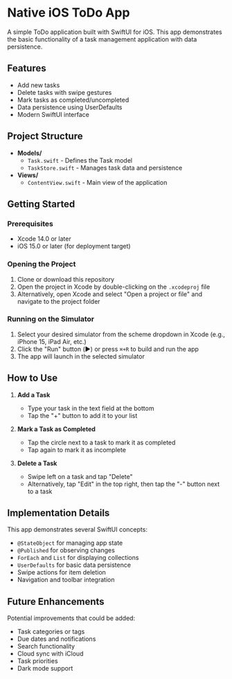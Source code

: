 # Native iOS ToDo App

A simple ToDo application built with SwiftUI for iOS. This app demonstrates the basic functionality of a task management application with data persistence.

## Features

- Add new tasks
- Delete tasks with swipe gestures
- Mark tasks as completed/uncompleted
- Data persistence using UserDefaults
- Modern SwiftUI interface

## Project Structure

- **Models/**
  - `Task.swift` - Defines the Task model
  - `TaskStore.swift` - Manages task data and persistence
- **Views/**
  - `ContentView.swift` - Main view of the application

## Getting Started

### Prerequisites

- Xcode 14.0 or later
- iOS 15.0 or later (for deployment target)

### Opening the Project

1. Clone or download this repository
2. Open the project in Xcode by double-clicking on the `.xcodeproj` file
3. Alternatively, open Xcode and select "Open a project or file" and navigate to the project folder

### Running on the Simulator

1. Select your desired simulator from the scheme dropdown in Xcode (e.g., iPhone 15, iPad Air, etc.)
2. Click the "Run" button (▶️) or press `⌘+R` to build and run the app
3. The app will launch in the selected simulator

## How to Use

1. **Add a Task**
   - Type your task in the text field at the bottom
   - Tap the "+" button to add it to your list

2. **Mark a Task as Completed**
   - Tap the circle next to a task to mark it as completed
   - Tap again to mark it as incomplete

3. **Delete a Task**
   - Swipe left on a task and tap "Delete"
   - Alternatively, tap "Edit" in the top right, then tap the "-" button next to a task

## Implementation Details

This app demonstrates several SwiftUI concepts:

- `@StateObject` for managing app state
- `@Published` for observing changes
- `ForEach` and `List` for displaying collections
- `UserDefaults` for basic data persistence
- Swipe actions for item deletion
- Navigation and toolbar integration

## Future Enhancements

Potential improvements that could be added:

- Task categories or tags
- Due dates and notifications
- Search functionality
- Cloud sync with iCloud
- Task priorities
- Dark mode support 